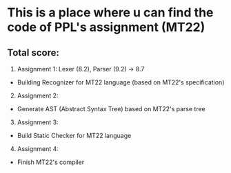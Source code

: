 # This is a place where u can find the code of PPL's assignment (MT22)
## Total score:
1. Assignment 1: Lexer (8.2), Parser (9.2) -> 8.7
  - Building Recognizer for MT22 language (based on MT22's specification)
2. Assignment 2:
  - Generate AST (Abstract Syntax Tree) based on MT22's parse tree
3. Assignment 3:
  - Build Static Checker for MT22 language
4. Assignment 4:
  - Finish MT22's compiler
